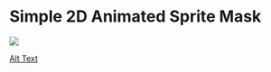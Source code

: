# Simple 2D Animated Sprite Mask
 
 <img src="https://i.hizliresim.com/bt5ma31.gif"/>
 
 [Alt Text](https://i.hizliresim.com/bt5ma31.gif)
